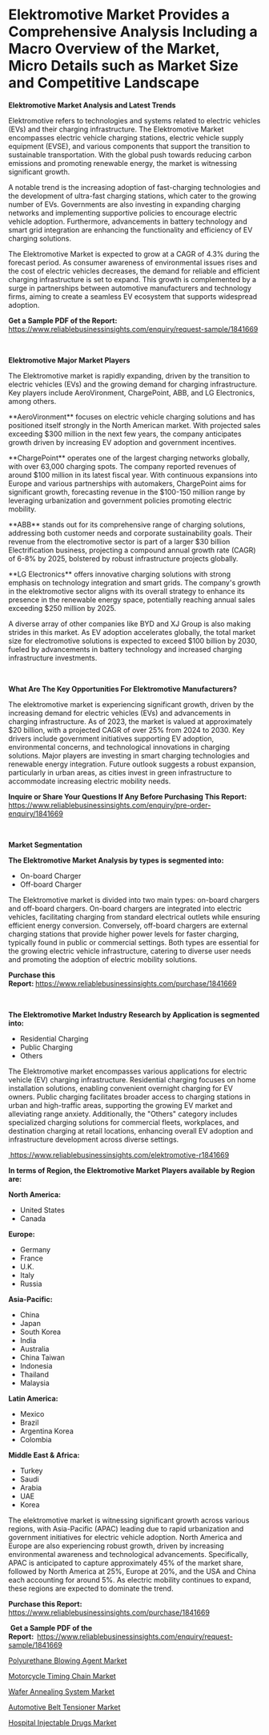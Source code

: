 <p><h1>Elektromotive Market Provides a Comprehensive Analysis Including a Macro Overview of the Market, Micro Details such as Market Size and Competitive Landscape</h1></p><p><strong>Elektromotive Market Analysis and Latest Trends</strong></p>
<p><p>Elektromotive refers to technologies and systems related to electric vehicles (EVs) and their charging infrastructure. The Elektromotive Market encompasses electric vehicle charging stations, electric vehicle supply equipment (EVSE), and various components that support the transition to sustainable transportation. With the global push towards reducing carbon emissions and promoting renewable energy, the market is witnessing significant growth.</p><p>A notable trend is the increasing adoption of fast-charging technologies and the development of ultra-fast charging stations, which cater to the growing number of EVs. Governments are also investing in expanding charging networks and implementing supportive policies to encourage electric vehicle adoption. Furthermore, advancements in battery technology and smart grid integration are enhancing the functionality and efficiency of EV charging solutions.</p><p>The Elektromotive Market is expected to grow at a CAGR of 4.3% during the forecast period. As consumer awareness of environmental issues rises and the cost of electric vehicles decreases, the demand for reliable and efficient charging infrastructure is set to expand. This growth is complemented by a surge in partnerships between automotive manufacturers and technology firms, aiming to create a seamless EV ecosystem that supports widespread adoption.</p></p>
<p><strong>Get a Sample PDF of the Report:&nbsp;</strong> <a href="https://www.reliablebusinessinsights.com/enquiry/request-sample/1841669?utm_campaign=57&utm_medium=2&utm_source=Github&utm_content=ia&utm_term=02112024&utm_id=elektromotive">https://www.reliablebusinessinsights.com/enquiry/request-sample/1841669</a></p>
<p>&nbsp;</p>
<p><strong>Elektromotive Major Market Players</strong></p>
<p><p>The Elektromotive market is rapidly expanding, driven by the transition to electric vehicles (EVs) and the growing demand for charging infrastructure. Key players include AeroVironment, ChargePoint, ABB, and LG Electronics, among others. </p><p>**AeroVironment** focuses on electric vehicle charging solutions and has positioned itself strongly in the North American market. With projected sales exceeding $300 million in the next few years, the company anticipates growth driven by increasing EV adoption and government incentives.</p><p>**ChargePoint** operates one of the largest charging networks globally, with over 63,000 charging spots. The company reported revenues of around $100 million in its latest fiscal year. With continuous expansions into Europe and various partnerships with automakers, ChargePoint aims for significant growth, forecasting revenue in the $100-150 million range by leveraging urbanization and government policies promoting electric mobility.</p><p>**ABB** stands out for its comprehensive range of charging solutions, addressing both customer needs and corporate sustainability goals. Their revenue from the electromotive sector is part of a larger $30 billion Electrification business, projecting a compound annual growth rate (CAGR) of 6-8% by 2025, bolstered by robust infrastructure projects globally.</p><p>**LG Electronics** offers innovative charging solutions with strong emphasis on technology integration and smart grids. The company's growth in the elektromotive sector aligns with its overall strategy to enhance its presence in the renewable energy space, potentially reaching annual sales exceeding $250 million by 2025.</p><p>A diverse array of other companies like BYD and XJ Group is also making strides in this market. As EV adoption accelerates globally, the total market size for electromotive solutions is expected to exceed $100 billion by 2030, fueled by advancements in battery technology and increased charging infrastructure investments.</p></p>
<p>&nbsp;</p>
<p><strong>What Are The Key Opportunities For Elektromotive Manufacturers?</strong></p>
<p><p>The elektromotive market is experiencing significant growth, driven by the increasing demand for electric vehicles (EVs) and advancements in charging infrastructure. As of 2023, the market is valued at approximately $20 billion, with a projected CAGR of over 25% from 2024 to 2030. Key drivers include government initiatives supporting EV adoption, environmental concerns, and technological innovations in charging solutions. Major players are investing in smart charging technologies and renewable energy integration. Future outlook suggests a robust expansion, particularly in urban areas, as cities invest in green infrastructure to accommodate increasing electric mobility needs.</p></p>
<p><strong>Inquire or Share Your Questions If Any Before Purchasing This Report:</strong> <a href="https://www.reliablebusinessinsights.com/enquiry/pre-order-enquiry/1841669?utm_campaign=57&utm_medium=2&utm_source=Github&utm_content=ia&utm_term=02112024&utm_id=elektromotive">https://www.reliablebusinessinsights.com/enquiry/pre-order-enquiry/1841669</a></p>
<p>&nbsp;</p>
<p><strong>Market Segmentation</strong></p>
<p><strong>The Elektromotive Market Analysis by types is segmented into:</strong></p>
<p><ul><li>On-board Charger</li><li>Off-board Charger</li></ul></p>
<p><p>The Elektromotive market is divided into two main types: on-board chargers and off-board chargers. On-board chargers are integrated into electric vehicles, facilitating charging from standard electrical outlets while ensuring efficient energy conversion. Conversely, off-board chargers are external charging stations that provide higher power levels for faster charging, typically found in public or commercial settings. Both types are essential for the growing electric vehicle infrastructure, catering to diverse user needs and promoting the adoption of electric mobility solutions.</p></p>
<p><strong>Purchase this Report:&nbsp;</strong><a href="https://www.reliablebusinessinsights.com/purchase/1841669?utm_campaign=57&utm_medium=2&utm_source=Github&utm_content=ia&utm_term=02112024&utm_id=elektromotive">https://www.reliablebusinessinsights.com/purchase/1841669</a></p>
<p>&nbsp;</p>
<p><strong>The Elektromotive Market Industry Research by Application is segmented into:</strong></p>
<p><ul><li>Residential Charging</li><li>Public Charging</li><li>Others</li></ul></p>
<p><p>The Elektromotive market encompasses various applications for electric vehicle (EV) charging infrastructure. Residential charging focuses on home installation solutions, enabling convenient overnight charging for EV owners. Public charging facilitates broader access to charging stations in urban and high-traffic areas, supporting the growing EV market and alleviating range anxiety. Additionally, the "Others" category includes specialized charging solutions for commercial fleets, workplaces, and destination charging at retail locations, enhancing overall EV adoption and infrastructure development across diverse settings.</p></p>
<p><a href="https://www.reliablebusinessinsights.com/elektromotive-r1841669?utm_campaign=57&utm_medium=2&utm_source=Github&utm_content=ia&utm_term=02112024&utm_id=elektromotive">&nbsp;https://www.reliablebusinessinsights.com/elektromotive-r1841669</a></p>
<p><strong>In terms of Region, the Elektromotive Market Players available by Region are:</strong></p>
<p>
    <p> <strong> North America: </strong>
        <ul>
            <li>United States</li>
            <li>Canada</li>
        </ul>
        </p> 
    <p> <strong> Europe: </strong>
        <ul>
            <li>Germany</li>
            <li>France</li>
            <li>U.K.</li>
            <li>Italy</li>
            <li>Russia</li>
        </ul>
        </p> 
    <p> <strong> Asia-Pacific: </strong>
        <ul>
            <li>China</li>
            <li>Japan</li>
            <li>South Korea</li>
            <li>India</li>
            <li>Australia</li>
            <li>China Taiwan</li>
            <li>Indonesia</li>
            <li>Thailand</li>
            <li>Malaysia</li>
        </ul>
        </p> 
    <p> <strong> Latin America: </strong>
        <ul>
            <li>Mexico</li>
            <li>Brazil</li>
            <li>Argentina Korea</li>
            <li>Colombia</li>
        </ul>
        </p> 
    <p> <strong> Middle East & Africa: </strong>
        <ul>
            <li>Turkey</li>
            <li>Saudi</li>
            <li>Arabia</li>
            <li>UAE</li>
            <li>Korea</li>
        </ul>
    </p>
    </p>
<p><p>The elektromotive market is witnessing significant growth across various regions, with Asia-Pacific (APAC) leading due to rapid urbanization and government initiatives for electric vehicle adoption. North America and Europe are also experiencing robust growth, driven by increasing environmental awareness and technological advancements. Specifically, APAC is anticipated to capture approximately 45% of the market share, followed by North America at 25%, Europe at 20%, and the USA and China each accounting for around 5%. As electric mobility continues to expand, these regions are expected to dominate the trend.</p></p>
<p><strong>Purchase this Report: </strong><a href="https://www.reliablebusinessinsights.com/purchase/1841669?utm_campaign=57&utm_medium=2&utm_source=Github&utm_content=ia&utm_term=02112024&utm_id=elektromotive">https://www.reliablebusinessinsights.com/purchase/1841669</a></p>
<p>&nbsp;<strong>Get a Sample PDF of the Report:&nbsp;&nbsp;</strong><a href="https://www.reliablebusinessinsights.com/enquiry/request-sample/1841669?utm_campaign=57&utm_medium=2&utm_source=Github&utm_content=ia&utm_term=02112024&utm_id=elektromotive">https://www.reliablebusinessinsights.com/enquiry/request-sample/1841669</a></p>
<p><strong></strong></p>
<p><p><a href="https://www.linkedin.com/pulse/in-depth-analysis-global-polyurethane-blowing-agent-228oe?utm_campaign=57&utm_medium=2&utm_source=Github&utm_content=ia&utm_term=02112024&utm_id=elektromotive">Polyurethane Blowing Agent Market</a></p><p><a href="https://github.com/haydee0czminge/Market-Research-Report-List-1/blob/main/motorcycle-timing-chain-market.md?utm_campaign=57&utm_medium=2&utm_source=Github&utm_content=ia&utm_term=02112024&utm_id=elektromotive">Motorcycle Timing Chain Market</a></p><p><a href="https://issuu.com/reportprime-2/docs/wafer-annealing-system-market-size-_1dd854a58f796d?utm_campaign=57&utm_medium=2&utm_source=Github&utm_content=ia&utm_term=02112024&utm_id=elektromotive">Wafer Annealing System Market</a></p><p><a href="https://github.com/lourdestd6bs/Market-Research-Report-List-1/blob/main/automotive-belt-tensioner-market.md?utm_campaign=57&utm_medium=2&utm_source=Github&utm_content=ia&utm_term=02112024&utm_id=elektromotive">Automotive Belt Tensioner Market</a></p><p><a href="https://www.linkedin.com/pulse/global-hospital-injectable-drugs-market-pulse-trends-growth-kgx9e?utm_campaign=57&utm_medium=2&utm_source=Github&utm_content=ia&utm_term=02112024&utm_id=elektromotive">Hospital Injectable Drugs Market</a></p></p>